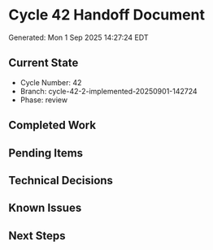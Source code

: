 # Cycle 42 Handoff Document

Generated: Mon  1 Sep 2025 14:27:24 EDT

## Current State
- Cycle Number: 42
- Branch: cycle-42-2-implemented-20250901-142724
- Phase: review

## Completed Work
<!-- Updated by each agent as they complete their phase -->

## Pending Items
<!-- Items that need attention in the next phase or cycle -->

## Technical Decisions
<!-- Important technical decisions made during this cycle -->

## Known Issues
<!-- Issues discovered but not yet resolved -->

## Next Steps
<!-- Clear action items for the next agent/cycle -->

